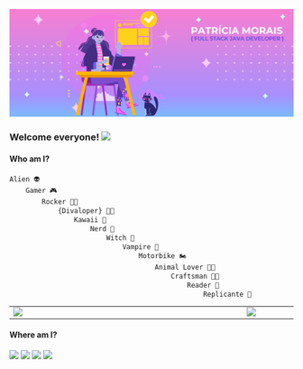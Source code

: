 ![clique aqui](https://github.com/pattrie/pattrie/blob/main/DIVALOPER.jpg?raw=true)

### Welcome everyone! <img src="https://raw.githubusercontent.com/iampavangandhi/iampavangandhi/master/gifs/Hi.gif" width="30px"></h2>


#### Who am I?

    Alien 👽
        Gamer 🎮
            Rocker 👩‍🎤
                {Divaloper} 👩‍💻
                    Kawaii 👸
                        Nerd 🖖
                            Witch 🧙‍
                                Vampire 🧛‍
                                    Motorbike 🏍
                                        Animal Lover 🐺🐱
                                            Craftsman 🧵🧶
                                                Reader 📖
                                                    Replicante 🌌 

<!--
**pattrie/pattrie** is a ✨ _special_ ✨ repository because its `README.md` (this file) appears on your GitHub profile.

Here are some ideas to get you started:

- 🔭 I’m currently working on ...
- 🌱 I’m currently learning ...
- 👯 I’m looking to collaborate on ...
- 🤔 I’m looking for help with ...
- 💬 Ask me about ...
- 📫 How to reach me: ...
- 😄 Pronouns: ...
- ⚡ Fun fact: ...
-->


<center>
<table>
    <tr>
        <td><img width="400px" align="left" src="https://github-readme-stats.vercel.app/api/top-langs/?username=pattrie&hide=html&layout=compact&theme=buefy" /></td>
        <td><img width="495px" align="left" src="https://github-readme-stats.vercel.app/api?username=pattrie&theme=buefy"/></td>
    </tr>   
</table>
</center>  

#### Where am I?

<a href="https://www.linkedin.com/in/patricia-batista-morais/"><img src="https://www.flaticon.com/svg/static/icons/svg/1383/1383262.svg" width="30px"></a>
<a href="https://www.instagram.com/pattie.exe/?hl=pt-br"><img src="https://www.flaticon.com/svg/static/icons/svg/1383/1383263.svg" width="30px"></a>
<a href="patricia.b.morais@hotmail.com"><img src="https://www.flaticon.com/svg/static/icons/svg/3062/3062634.svg" width="35px"></a>
<a href="https://twitter.com/areplicante"><img src="https://www.flaticon.com/svg/static/icons/svg/1383/1383265.svg" width="30px"></a>
